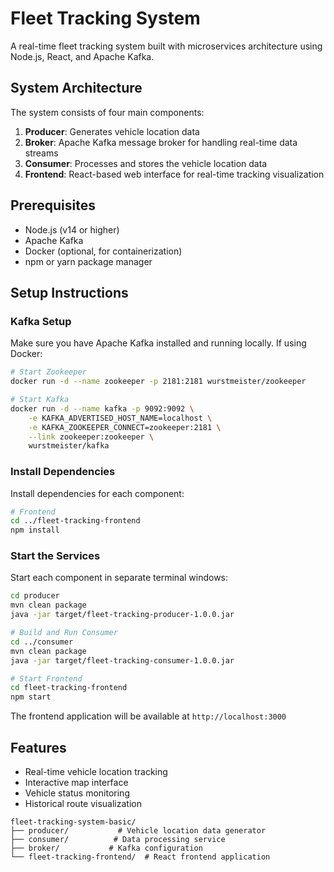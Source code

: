 # Fleet Tracking System

A real-time fleet tracking system built with microservices architecture using Node.js, React, and Apache Kafka.

## System Architecture

The system consists of four main components:

1. **Producer**: Generates vehicle location data
2. **Broker**: Apache Kafka message broker for handling real-time data streams
3. **Consumer**: Processes and stores the vehicle location data
4. **Frontend**: React-based web interface for real-time tracking visualization

## Prerequisites

- Node.js (v14 or higher)
- Apache Kafka
- Docker (optional, for containerization)
- npm or yarn package manager

## Setup Instructions

### Kafka Setup
Make sure you have Apache Kafka installed and running locally. If using Docker:

```bash
# Start Zookeeper
docker run -d --name zookeeper -p 2181:2181 wurstmeister/zookeeper

# Start Kafka
docker run -d --name kafka -p 9092:9092 \
    -e KAFKA_ADVERTISED_HOST_NAME=localhost \
    -e KAFKA_ZOOKEEPER_CONNECT=zookeeper:2181 \
    --link zookeeper:zookeeper \
    wurstmeister/kafka
```

### Install Dependencies

Install dependencies for each component:

```bash
# Frontend
cd ../fleet-tracking-frontend
npm install
```

### Start the Services

Start each component in separate terminal windows:

```bash
cd producer
mvn clean package
java -jar target/fleet-tracking-producer-1.0.0.jar

# Build and Run Consumer
cd ../consumer
mvn clean package
java -jar target/fleet-tracking-consumer-1.0.0.jar

# Start Frontend
cd fleet-tracking-frontend
npm start
```

The frontend application will be available at `http://localhost:3000`

## Features

- Real-time vehicle location tracking
- Interactive map interface
- Vehicle status monitoring
- Historical route visualization

```
fleet-tracking-system-basic/
├── producer/           # Vehicle location data generator
├── consumer/          # Data processing service
├── broker/           # Kafka configuration
└── fleet-tracking-frontend/  # React frontend application
```
